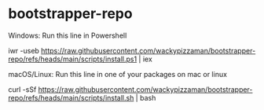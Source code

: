 # bootstrapper-repo

Windows: Run this line in Powershell

iwr -useb https://raw.githubusercontent.com/wackypizzaman/bootstrapper-repo/refs/heads/main/scripts/install.ps1 | iex

macOS/Linux: Run this line in one of your packages on mac or linux

curl -sSf https://raw.githubusercontent.com/wackypizzaman/bootstrapper-repo/refs/heads/main/scripts/install.sh | bash
